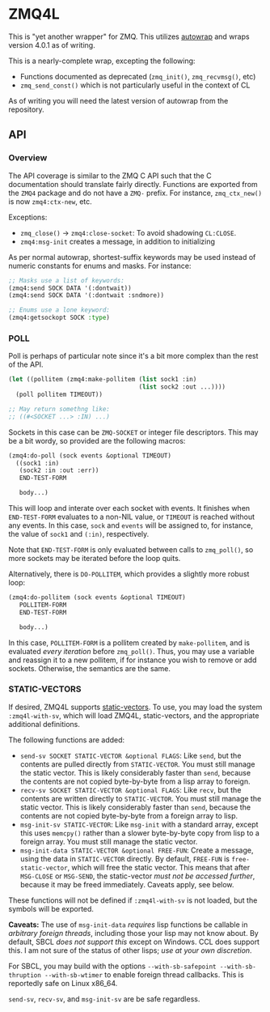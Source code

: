 # ZMQ4L

This is "yet another wrapper" for ZMQ.  This utilizes
[autowrap](https://github.com/rpav/cl-autowrap) and wraps version
4.0.1 as of writing.

This is a nearly-complete wrap, excepting the following:

* Functions documented as deprecated (`zmq_init()`, `zmq_recvmsg()`, etc)
* `zmq_send_const()` which is not particularly useful in the context of CL

As of writing you will need the latest version of autowrap from the
repository.

## API

### Overview

The API coverage is similar to the ZMQ C API such that the C
documentation should translate fairly directly.  Functions are
exported from the `ZMQ4` package and do not have a `ZMQ-` prefix.
For instance, `zmq_ctx_new()` is now `zmq4:ctx-new`, etc.

Exceptions:

* `zmq_close()` -> `zmq4:close-socket`: To avoid shadowing `CL:CLOSE`.
* `zmq4:msg-init` creates a message, in addition to initializing

As per normal autowrap, shortest-suffix keywords may be used instead
of numeric constants for enums and masks.  For instance:

```lisp
;; Masks use a list of keywords:
(zmq4:send SOCK DATA '(:dontwait))
(zmq4:send SOCK DATA '(:dontwait :sndmore))

;; Enums use a lone keyword:
(zmq4:getsockopt SOCK :type)
```

### POLL

Poll is perhaps of particular note since it's a bit more complex than
the rest of the API.

```lisp
(let ((pollitem (zmq4:make-pollitem (list sock1 :in)
                                    (list sock2 :out ...))))
  (poll pollitem TIMEOUT))

;; May return somethng like:
;; ((#<SOCKET ...> :IN) ...)
```

Sockets in this case can be `ZMQ-SOCKET` or integer file descriptors.
This may be a bit wordy, so provided are the following macros:

```lisp
(zmq4:do-poll (sock events &optional TIMEOUT)
  ((sock1 :in)
   (sock2 :in :out :err))
   END-TEST-FORM

   body...)
```

This will loop and interate over each socket with events.  It finishes
when `END-TEST-FORM` evaluates to a non-NIL value, or `TIMEOUT` is
reached without any events.  In this case, `sock` and `events` will be
assigned to, for instance, the value of `sock1` and `(:in)`,
respectively.

Note that `END-TEST-FORM` is only evaluated between calls to
`zmq_poll()`, so more sockets may be iterated before the loop quits.

Alternatively, there is `DO-POLLITEM`, which provides a slightly more
robust loop:

```lisp
(zmq4:do-pollitem (sock events &optional TIMEOUT)
   POLLITEM-FORM
   END-TEST-FORM

   body...)
```

In this case, `POLLITEM-FORM` is a pollitem created by `make-pollitem`, and
is evaluated *every iteration* before `zmq_poll()`.  Thus, you may use
a variable and reassign it to a new pollitem, if for instance you wish
to remove or add sockets.  Otherwise, the semantics are the same.

### STATIC-VECTORS

If desired, ZMQ4L supports
[static-vectors](https://github.com/sionescu/static-vectors/).  To
use, you may load the system `:zmq4l-with-sv`, which will load ZMQ4L,
static-vectors, and the appropriate additional definitions.

The following functions are added:

* `send-sv SOCKET STATIC-VECTOR &optional FLAGS`: Like `send`, but the
  contents are pulled directly from `STATIC-VECTOR`.  You must still
  manage the static vector.  This is likely considerably faster than
  `send`, because the contents are not copied byte-by-byte from a lisp
  array to foreign.
* `recv-sv SOCKET STATIC-VECTOR &optional FLAGS`: Like `recv`, but the
  contents are written directly to `STATIC-VECTOR`.  You must still
  manage the static vector.  This is likely considerably faster than
  `send`, because the contents are not copied byte-by-byte from a
  foreign array to lisp.
* `msg-init-sv STATIC-VECTOR`: Like `msg-init` with a standard array,
  except this uses `memcpy()` rather than a slower byte-by-byte copy
  from lisp to a foreign array.  You must still manage the static
  vector.
* `msg-init-data STATIC-VECTOR &optional FREE-FUN`: Create a message,
  using the data in `STATIC-VECTOR` directly.  By default, `FREE-FUN`
  is `free-static-vector`, which will free the static vector.  This
  means that after `MSG-CLOSE` or `MSG-SEND`, the static-vector *must
  not be accessed further*, because it may be freed immediately.
  Caveats apply, see below.

These functions will not be defined if `:zmq4l-with-sv` is not loaded,
but the symbols will be exported.

**Caveats:**  The use of `msg-init-data` *requires* lisp functions be
callable in *arbitrary foreign threads*, including those your lisp may
not know about.  By default, SBCL *does not support this* except on
Windows.  CCL does support this.  I am not sure of the status of other
lisps; *use at your own discretion*.

For SBCL, you may build with the options `--with-sb-safepoint
--with-sb-thruption --with-sb-wtimer` to enable foreign thread
callbacks.  This is reportedly safe on Linux x86_64.

`send-sv`, `recv-sv`, and `msg-init-sv` are be safe regardless.
